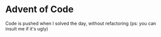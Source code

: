 # Advent of Code

Code is pushed when I solved the day, without refactoring (ps: you can insult me
if it's ugly)
